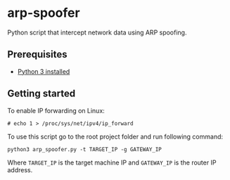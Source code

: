 # arp-spoofer
Python script that intercept network data using ARP spoofing.

## Prerequisites

- [Python 3 installed](https://www.python.org/downloads/)

## Getting started
To enable IP forwarding on Linux:

```
# echo 1 > /proc/sys/net/ipv4/ip_forward
```

To use this script go to the root project folder and run following command:

```
python3 arp_spoofer.py -t TARGET_IP -g GATEWAY_IP
```

Where `TARGET_IP` is the target machine IP and `GATEWAY_IP` is the router IP address.
